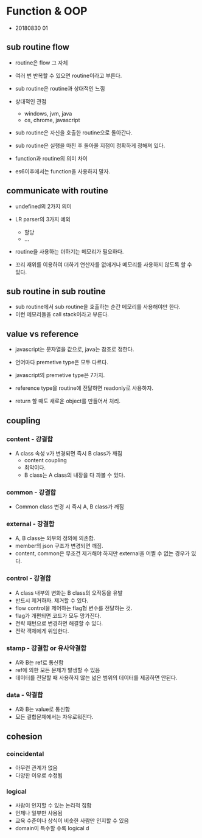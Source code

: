 # Function & OOP

- 20180830 01

## sub routine flow

- routine은 flow 그 자체
- 여러 번 반복할 수 있으면 routine이라고 부른다.
- sub routine은 routine과 상대적인 느낌
- 상대적인 관점
  - windows, jvm, java
  - os, chrome, javascript
- sub routine은 자신을 호출한 routine으로 돌아간다.
- sub routine은 실행을 마친 후 돌아올 지점이 정확하게 정해져 있다.
- function과 routine의 의미 차이

- es6이후에서는 function을 사용하지 말자.

## communicate with routine

- undefined의 2가지 의미
- LR parser의 3가지 예외
  - 할당
  - ...

- routine을 사용하는 더하기는 메모리가 필요하다.
- 꼬리 재위를 이용하여 더하기 연산자를 없애거나 메모리를 사용하지 않도록 할 수 있다.

## sub routine in sub routine

- sub routine에서 sub routine을 호출하는 순간 메모리를 사용해야만 한다.
- 이런 메모리들을 call stack이라고 부른다.

## value vs reference

- javascript는 문자열을 값으로, java는 참조로 정한다.
- 언어마다 premetive type은 모두 다르다.
- javascript의 premetive type은 7가지.

- reference type을 routine에 전달하면 readonly로 사용하자.
- return 할 때도 새로운 object를 만들어서 처리.

## coupling

### content - 강결합

- A class 속성 v가 변경되면 즉시 B class가 깨짐
  - content coupling
  - 최악이다.
  - B class는 A class의 내장을 다 까볼 수 있다.

### common - 강결합

- Common class 변경 시 즉시 A, B class가 깨짐

### external - 강결합

- A, B class는 외부의 정의에 의존함.
- member의 json 구조가 변경되면 깨짐.
- content, common은 무조건 제거해야 하지만 external을 어쩔 수 없는 경우가 있다.

### control - 강결합

- A class 내부의 변화는 B class의 오작동을 유발
- 반드시 제거하자. 제거할 수 있다.
- flow control을 제어하는 flag형 변수를 전달하는 것.
- flag가 개편되면 코드가 모두 망가진다.
- 전략 패턴으로 변경하면 해결할 수 있다.
- 전략 객체에게 위임한다.

### stamp - 강결합 or 유사약결합

- A와 B는 ref로 통신함
- ref에 의한 모든 문제가 발생할 수 있음
- 데이터를 전달할 때 사용하지 않는 넓은 범위의 데이터를 제공하면 안된다.

### data - 약결합

- A와 B는 value로 통신함
- 모든 결합문제에서는 자유로워진다.

## cohesion

### coincidental

- 아무런 관계가 없음
- 다양한 이유로 수정됨

### logical

- 사람이 인지할 수 있는 논리적 집합
- 언제나 일부만 사용됨
- 교육 수준이나 상식이 비슷한 사람만 인지할 수 있음
- domain이 특수할 수록 logical d